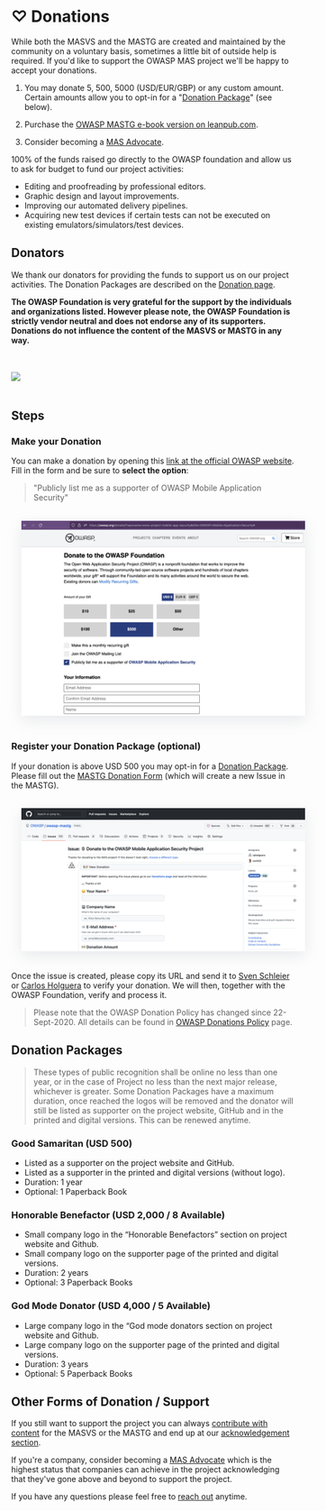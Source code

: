 # ♡ Donations

While both the MASVS and the MASTG are created and maintained by the community on a voluntary basis, sometimes a little bit of outside help is required. If you'd like to support the OWASP MAS project we'll be happy to accept your donations.

1. You may donate 5, 500, 5000 (USD/EUR/GBP) or any custom amount. Certain amounts allow you to opt-in for a "[Donation Package](#donation-packages)" (see below).

2. Purchase the [OWASP MASTG e-book version on leanpub.com](https://leanpub.com/mobile-security-testing-guide-preview).

3. Consider becoming a [MAS Advocate](../Document/0x02c-Acknowledgements.md#our-mas-advocates).

100% of the funds raised go directly to the OWASP foundation and allow us to ask for budget to fund our project activities:

- Editing and proofreading by professional editors.
- Graphic design and layout improvements.
- Improving our automated delivery pipelines.
- Acquiring new test devices if certain tests can not be executed on existing emulators/simulators/test devices.

## Donators

We thank our donators for providing the funds to support us on our project activities. The Donation Packages are described on the [Donation page](#donation-packages).

**The OWASP Foundation is very grateful for the support by the individuals and organizations listed. However please note, the OWASP Foundation is strictly vendor neutral and does not endorse any of its supporters. Donations do not influence the content of the MASVS or MASTG in any way.**

<br><br>
<img src="../assets/donations/donators.png"/>
<br><br>

## Steps

### Make your Donation

You can make a donation by opening this [link at the official OWASP website](https://owasp.org/donate/?reponame=www-project-mobile-app-security&title=OWASP+Mobile+Application+Security). Fill in the form and be sure to **select the option**:
> "Publicly list me as a supporter of OWASP Mobile Application Security"

<img style="margin: 1.3em; box-shadow: rgba(149, 157, 165, 0.2) 0px 8px 24px;" width="800px" src="../assets/donations/owasp_donation_form.png" />

### Register your Donation Package (optional)

If your donation is above USD 500 you may opt-in for a [Donation Package](#donation-packages). Please fill out the [MASTG Donation Form](https://github.com/OWASP/owasp-mastg/issues/new?assignees=cpholguera%2Csushi2k&labels=org%2Cdonation&template=make-donation.yml&title=%F0%9F%92%B2%F0%9F%8E%89+New+Donation) (which will create a new Issue in the MASTG).

<img style="margin: 1.3em; box-shadow: rgba(149, 157, 165, 0.2) 0px 8px 24px;" width="800px" src="../assets/donations/mastg_donation_form.png" />

Once the issue is created, please copy its URL and send it to [Sven Schleier](mailto:sven.schleier@owasp.org) or [Carlos Holguera](mailto:carlos.holguera@owasp.org) to verify your donation. We will then, together with the OWASP Foundation, verify and process it.

> Please note that the OWASP Donation Policy has changed since 22-Sept-2020. All details can be found in [OWASP Donations Policy](https://owasp.org/www-policy/operational/donations) page.

## Donation Packages

> These types of public recognition shall be online no less than one year, or in the case of Project no less than the next major release, whichever is greater. Some Donation Packages have a maximum duration, once reached the logos will be removed and the donator will still be listed as supporter on the project website, GitHub and in the printed and digital versions. This can be renewed anytime.

### Good Samaritan (USD 500)

- Listed as a supporter on the project website and GitHub.
- Listed as a supporter in the printed and digital versions (without logo).
- Duration: 1 year
- Optional: 1 Paperback Book

### Honorable Benefactor (USD 2,000 / 8 Available)

- Small company logo in the “Honorable Benefactors” section on project website and Github.
- Small company logo on the supporter page of the printed and digital versions.
- Duration: 2 years
- Optional: 3 Paperback Books

### God Mode Donator (USD 4,000 / 5 Available)

- Large company logo in the “God mode donators section on project website and Github.
- Large company logo on the supporter page of the printed and digital versions.
- Duration: 3 years
- Optional: 5 Paperback Books

## Other Forms of Donation / Support

If you still want to support the project you can always [contribute with content](contributing/1_How_Can_You_Contribute/) for the MASVS or the MASTG and end up at our [acknowledgement section](../Document/0x02c-Acknowledgements.md "MASTG acknowledgements").

If you're a company, consider becoming a [MAS Advocate](../Document/0x02c-Acknowledgements.md#our-mas-advocates) which is the highest status that companies can achieve in the project acknowledging that they've gone above and beyond to support the project.

If you have any questions please feel free to [reach out](https://mas.owasp.org/#connect-with-us) anytime.
